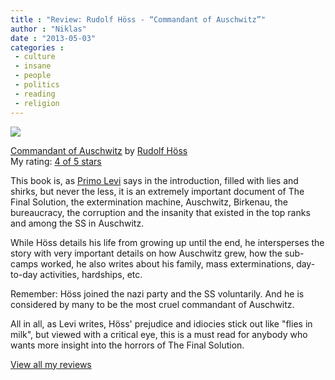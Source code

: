 ```yaml
---
title : "Review: Rudolf Höss - “Commandant of Auschwitz”"
author : "Niklas"
date : "2013-05-03"
categories : 
 - culture
 - insane
 - people
 - politics
 - reading
 - religion
---
```


![](https://niklasblog.com/wp-content/1001004000907310.jpg)

[Commandant of Auschwitz](http://www.goodreads.com/book/show/275646.Commandant_of_Auschwitz) by [Rudolf Höss](http://www.goodreads.com/author/show/160621.Rudolf_H_ss)  
My rating: [4 of 5 stars](http://www.goodreads.com/review/show/602544567)

This book is, as [Primo Levi](http://www.goodreads.com/author/show/4187.Primo_Levi "Primo Levi") says in the introduction, filled with lies and shirks, but never the less, it is an extremely important document of The Final Solution, the extermination machine, Auschwitz, Birkenau, the bureaucracy, the corruption and the insanity that existed in the top ranks and among the SS in Auschwitz.

While Höss details his life from growing up until the end, he intersperses the story with very important details on how Auschwitz grew, how the sub-camps worked, he also writes about his family, mass exterminations, day-to-day activities, hardships, etc.

Remember: Höss joined the nazi party and the SS voluntarily. And he is considered by many to be the most cruel commandant of Auschwitz.

All in all, as Levi writes, Höss' prejudice and idiocies stick out like "flies in milk", but viewed with a critical eye, this is a must read for anybody who wants more insight into the horrors of The Final Solution.

[View all my reviews](http://www.goodreads.com/review/list/2106358-niklas-pivic)
